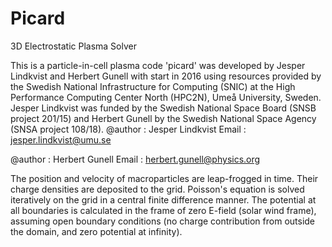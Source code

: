 # Picard
3D Electrostatic Plasma Solver


This is a particle-in-cell plasma code 'picard' was developed by
Jesper Lindkvist and Herbert Gunell with start in 2016 using
resources provided by the Swedish National Infrastructure for
Computing (SNIC) at the High Performance Computing Center North
(HPC2N), Umeå University, Sweden. Jesper Lindkvist was funded by
the Swedish National Space Board (SNSB project 201/15) and
Herbert Gunell by the Swedish National Space Agency (SNSA
project 108/18).
@author    :  Jesper Lindkvist
Email      :  jesper.lindkvist@umu.se

@author    :  Herbert Gunell
Email      :  herbert.gunell@physics.org

The position and velocity of macroparticles are leap-frogged in time.
Their charge densities are deposited to the grid.
Poisson's equation is solved iteratively on the grid in a central
finite difference manner. The potential at all boundaries is calculated
in the frame of zero E-field (solar wind frame), assuming open boundary
conditions (no charge contribution from outside the domain, and zero
potential at infinity).
 
